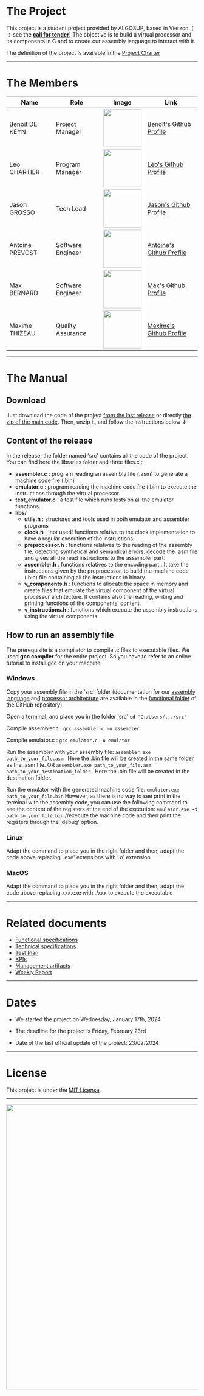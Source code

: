 # The Project

This project is a student project provided by ALGOSUP, based in Vierzon. ( → see the [**call for tender**](/documents/.data/call_for_tender_2023-2024_project_3_virtual_processor.pdf))
The objective is to build a virtual processor and its components in C and to create our assembly language to interact with it.

The definition of the project is available in the [Project Charter](https://github.com/algosup/2023-2024-project-3-virtual-processor-team-4/blob/main/documents/project_charter.md)

<hr>

# The Members

|Name|Role|Image|Link|
| ------------------------- | --------------------------------- | -------------------- | --------------------------------------------------------------------------------------------------- |
| Benoît DE KEYN | Project Manager   | <img src="https://avatars.githubusercontent.com/u/146000855" width="100px"> | [Benoît\'s Github Profile](https://github.com/benoitdekeyn-algosup) |
| Léo CHARTIER    | Program Manager   | <img src="https://avatars.githubusercontent.com/u/91249751" width="100px"> | [Léo\'s Github Profile](https://github.com/leo-chartier) |
| Jason GROSSO    | Tech Lead         | <img src="https://avatars.githubusercontent.com/u/114397870" width="100px"> | [Jason\'s Github Profile](https://github.com/jasonGROSSO) |
| Antoine PREVOST | Software Engineer | <img src="https://avatars.githubusercontent.com/u/81081224" width="100px"> | [Antoine\'s Github Profile](https://github.com/TechXplorerFR) |
| Max BERNARD     | Software Engineer | <img src="https://avatars.githubusercontent.com/u/80251657?" width="100px"> | [Max\'s Github Profile](https://github.com/maxbernard3) |
| Maxime THIZEAU  | Quality Assurance | <img src="https://avatars.githubusercontent.com/u/145995586" width="100px"> | [Maxime\'s Github Profile](https://github.com/MaximeTAlgosup) |

<hr>

# The Manual

## Download

Just download the code of the project [from the last release](https://github.com/algosup/2023-2024-project-3-virtual-processor-team-4/releases) or directly [the zip of the main code](https://github.com/algosup/2023-2024-project-3-virtual-processor-team-4/archive/refs/heads/main.zip).
Then, unzip it, and follow the instructions below ↓

## Content of the release

In the release, the folder named 'src' contains all the code of the project.
You can find here the libraries folder and three files.c :

- **assembler.c** : program reading an assembly file (.asm) to generate a machine code file (.bin)
- **emulator.c** : program reading the machine code file (.bin) to execute the instructions through the virtual processor.
- **test_emulator.c** : a test file which runs tests on all the emulator functions.
- **libs/**
   - **utils.h** : structures and tools used in both emulator and assembler programs
   - **clock.h** : !not used! functions relative to the clock implementation to have a regular execution of the instructions.
   - **preprocessor.h** : functions relatives to the reading of the assembly file, detecting synthetical and semantical errors: decode the .asm file and gives all the read instructions to the assembler part. 
   - **assembler.h** : functions relatives to the encoding part . It take the instructions given by the preprocessor, to build the machine code (.bin) file containing all the instructions in binary.
   - **v_components.h** : functions to allocate the space in memory and create files that emulate the virtual component of the virtual processor architecture. It contains also the reading, writing and printing functions of the components' content.
   - **v_instructions.h** : functions which execute the assembly instructions using the virtual components.

## How to run an assembly file
The prerequisite is a compilator to compile .c files to executable files. We used **gcc compiler** for the entire project. So you have to refer to an online tutorial to install gcc on your machine.

### Windows

Copy your assembly file in the 'src' folder (documentation for our [assembly language](https://github.com/algosup/2023-2024-project-3-virtual-processor-team-4/blob/main/documents/functional/appendix_a_instruction_set_manual.pdf) an₫ [processor architecture](https://github.com/algosup/2023-2024-project-3-virtual-processor-team-4/blob/main/documents/functional/functional_specification.md#system-architecture) are available in the [functional folder](https://github.com/algosup/2023-2024-project-3-virtual-processor-team-4/tree/main/documents/functional) of the GitHub repository).

Open a terminal, and place you in the folder 'src'
```cd "C:/Users/.../src"```

Compile assembler.c :
```gcc assembler.c -o assembler```

Compile emulator.c :
```gcc emulator.c -o emulator```

Run the assembler with your assembly file:
```assembler.exe path_to_your_file.asm ```	Here the .bin file will be created in the same folder as the .asm file.
OR
```assembler.exe path_to_your_file.asm path_to_your_destination_folder ```	Here the .bin file will be created in the destination folder.

Run the emulator with the generated machine code file:
```emulator.exe path_to_your_file.bin```
However, as there is no way to see print in the terminal with the assembly code, you can use the following command to see the content of the registers at the end of the execution:
```emulator.exe -d path_to_your_file.bin``` //execute the machine code and then print the registers through the 'debug' option.

### Linux

Adapt the command to place you in the right folder and then,
adapt the code above replacing '.exe' extensions with '.o' extension 

### MacOS

Adapt the command to place you in the right folder and then,
adapt the code above replacing xxx.exe with ./xxx to execute the executable

<hr>

# Related documents

- [Functional specifications](https://github.com/algosup/2023-2024-project-3-virtual-processor-team-4/blob/main/documents/functional/functional_specification.md)
- [Technical specifications](https://github.com/algosup/2023-2024-project-3-virtual-processor-team-4/blob/main/documents/technical/technical_specification.md)
- [Test Plan](https://github.com/algosup/2023-2024-project-3-virtual-processor-team-4/blob/main/documents/QA/test_plan.md)
- [KPIs](https://algosup-my.sharepoint.com/:x:/p/benoit_dekeyn/ET3X56ZmAw1PpLeTLcSubvIBwjEooiU8LSl_ZvGzSR8ylA?e=STmP8k)
- [Management artifacts](https://github.com/algosup/2023-2024-project-3-virtual-processor-team-4/blob/main/documents/management/management_artifacts.md)
- [Weekly Report](https://github.com/algosup/2023-2024-project-3-virtual-processor-team-4/blob/main/documents/management/weekly_report/cumulative.md)

<hr>

# Dates

- We started the project on Wednesday, January 17th, 2024

- The deadline for the project is Friday, February 23rd

- Date of the last official update of the project: 23/02/2024

<hr>

# License

This project is under the [MIT License](LICENSE).

<hr>
<img src="documents/.data/pictures/algosup_logo.png" width="750px">

